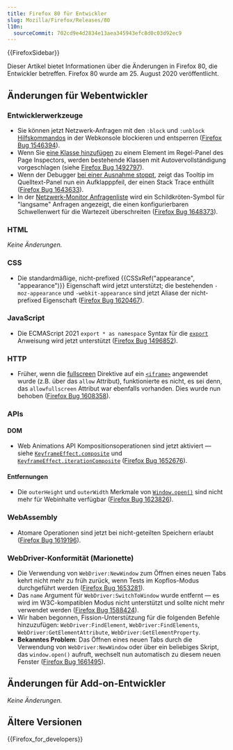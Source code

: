 ```yaml
---
title: Firefox 80 für Entwickler
slug: Mozilla/Firefox/Releases/80
l10n:
  sourceCommit: 702cd9e4d2834e13aea345943efc8d0c03d92ec9
---
```


{{FirefoxSidebar}}

Dieser Artikel bietet Informationen über die Änderungen in Firefox 80, die Entwickler betreffen. Firefox 80 wurde am 25. August 2020 veröffentlicht.

## Änderungen für Webentwickler

### Entwicklerwerkzeuge

- Sie können jetzt Netzwerk-Anfragen mit den `:block` und `:unblock` [Hilfskommandos](https://firefox-source-docs.mozilla.org/devtools-user/web_console/helpers/index.html) in der Webkonsole blockieren und entsperren ([Firefox Bug 1546394](https://bugzil.la/1546394)).
- Wenn Sie [eine Klasse hinzufügen](https://firefox-source-docs.mozilla.org/devtools-user/page_inspector/how_to/examine_and_edit_css/index.html#viewing-and-changing-classes-on-an-element) zu einem Element im Regel-Panel des Page Inspectors, werden bestehende Klassen mit Autovervollständigung vorgeschlagen (siehe [Firefox Bug 1492797](https://bugzil.la/1492797)).
- Wenn der Debugger [bei einer Ausnahme stoppt](https://firefox-source-docs.mozilla.org/devtools-user/debugger/how_to/breaking_on_exceptions/index.html), zeigt das Tooltip im Quelltext-Panel nun ein Aufklapppfeil, der einen Stack Trace enthüllt ([Firefox Bug 1643633](https://bugzil.la/1643633)).
- In der [Netzwerk-Monitor Anfragenliste](https://firefox-source-docs.mozilla.org/devtools-user/network_monitor/request_list/index.html#network-request-columns) wird ein Schildkröten-Symbol für "langsame" Anfragen angezeigt, die einen konfigurierbaren Schwellenwert für die Wartezeit überschreiten ([Firefox Bug 1648373](https://bugzil.la/1648373)).

### HTML

_Keine Änderungen._

### CSS

- Die standardmäßige, nicht-prefixed {{CSSxRef("appearance", "appearance")}} Eigenschaft wird jetzt unterstützt; die bestehenden `-moz-appearance` und `-webkit-appearance` sind jetzt Aliase der nicht-prefixed Eigenschaft ([Firefox Bug 1620467](https://bugzil.la/1620467)).

### JavaScript

- Die ECMAScript 2021 `export * as namespace` Syntax für die [`export`](/de/docs/Web/JavaScript/Reference/Statements/export) Anweisung wird jetzt unterstützt ([Firefox Bug 1496852](https://bugzil.la/1496852)).

### HTTP

- Früher, wenn die [fullscreen](/de/docs/Web/HTTP/Reference/Headers/Permissions-Policy/fullscreen) Direktive auf ein [`<iframe>`](/de/docs/Web/HTML/Element/iframe) angewendet wurde (z.B. über das `allow` Attribut), funktionierte es nicht, es sei denn, das `allowfullscreen` Attribut war ebenfalls vorhanden. Dies wurde nun behoben ([Firefox Bug 1608358](https://bugzil.la/1608358)).

### APIs

#### DOM

- Web Animations API Kompositionsoperationen sind jetzt aktiviert — siehe [`KeyframeEffect.composite`](/de/docs/Web/API/KeyframeEffect/composite) und [`KeyframeEffect.iterationComposite`](/de/docs/Web/API/KeyframeEffect/iterationComposite) ([Firefox Bug 1652676](https://bugzil.la/1652676)).

#### Entfernungen

- Die `outerHeight` und `outerWidth` Merkmale von [`Window.open()`](/de/docs/Web/API/Window/open) sind nicht mehr für Webinhalte verfügbar ([Firefox Bug 1623826](https://bugzil.la/1623826)).

### WebAssembly

- Atomare Operationen sind jetzt bei nicht-geteilten Speichern erlaubt ([Firefox Bug 1619196](https://bugzil.la/1619196)).

### WebDriver-Konformität (Marionette)

- Die Verwendung von `WebDriver:NewWindow` zum Öffnen eines neuen Tabs kehrt nicht mehr zu früh zurück, wenn Tests im Kopflos-Modus durchgeführt werden ([Firefox Bug 1653281](https://bugzil.la/1653281)).
- Das `name` Argument für `WebDriver:SwitchToWindow` wurde entfernt — es wird im W3C-kompatiblen Modus nicht unterstützt und sollte nicht mehr verwendet werden ([Firefox Bug 1588424](https://bugzil.la/1588424)).
- Wir haben begonnen, Fission-Unterstützung für die folgenden Befehle hinzuzufügen: `WebDriver:FindElement`, `WebDriver:FindElements`, `WebDriver:GetElementAttribute`, `WebDriver:GetElementProperty`.
- **Bekanntes Problem**: Das Öffnen eines neuen Tabs durch die Verwendung von `WebDriver:NewWindow` oder über ein beliebiges Skript, das `window.open()` aufruft, wechselt nun automatisch zu diesem neuen Fenster ([Firefox Bug 1661495](https://bugzil.la/1661495)).

## Änderungen für Add-on-Entwickler

_Keine Änderungen._

## Ältere Versionen

{{Firefox_for_developers}}
